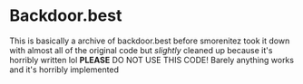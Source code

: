 # Backdoor.best

This is basically a archive of backdoor.best before smorenitez took it down with almost all of the original code but *slightly* cleaned up because it's horribly written lol
**PLEASE** DO NOT USE THIS CODE! Barely anything works and it's horribly implemented
